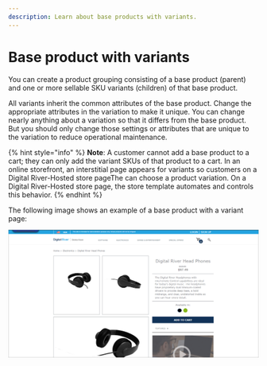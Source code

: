 ```yaml
---
description: Learn about base products with variants.
---
```


# Base product with variants

You can create a product grouping consisting of a base product (parent) and one or more sellable SKU variants (children) of that base product.&#x20;

All variants inherit the common attributes of the base product. Change the appropriate attributes in the variation to make it unique. You can change nearly anything about a variation so that it differs from the base product. But you should only change those settings or attributes that are unique to the variation to reduce operational maintenance.

{% hint style="info" %}
**Note**: A customer cannot add a base product to a cart; they can only add the variant SKUs of that product to a cart. In an online storefront, an interstitial page appears for variants so customers on a Digital River-Hosted store pageThe can choose a product variation. On a Digital River-Hosted store page, the store template automates and controls this behavior.
{% endhint %}

The following image shows an example of a base product with a variant page:

![](<../../../../.gitbook/assets/product-with-variants (1).png>)

###
